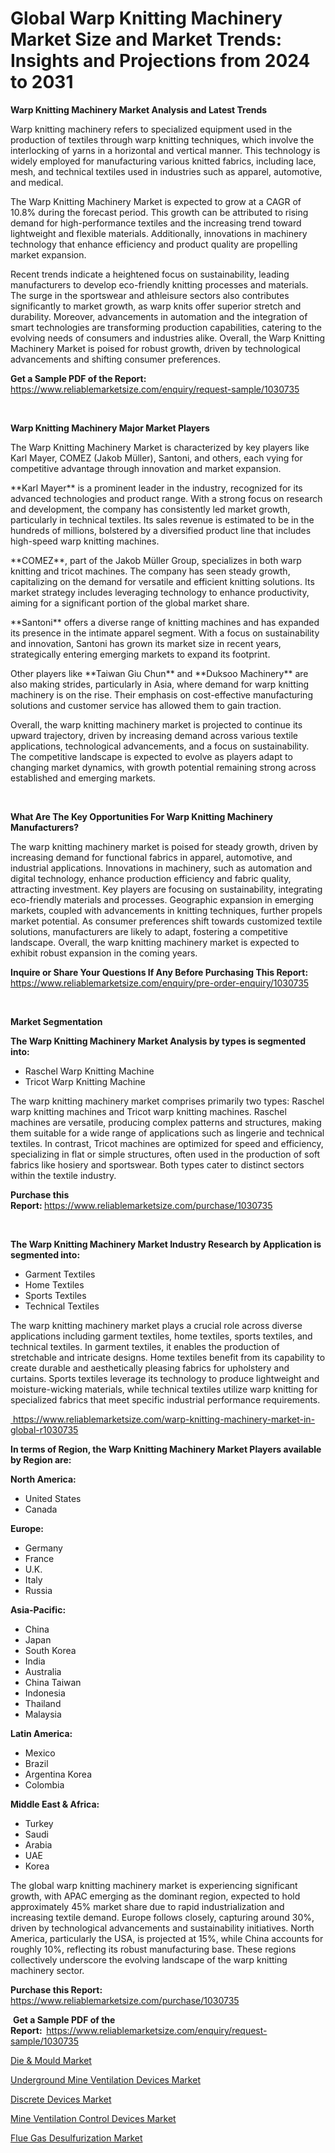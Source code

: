 <p><h1>Global Warp Knitting Machinery Market Size and Market Trends: Insights and Projections from 2024 to 2031</h1></p><p><strong>Warp Knitting Machinery Market Analysis and Latest Trends</strong></p>
<p><p>Warp knitting machinery refers to specialized equipment used in the production of textiles through warp knitting techniques, which involve the interlocking of yarns in a horizontal and vertical manner. This technology is widely employed for manufacturing various knitted fabrics, including lace, mesh, and technical textiles used in industries such as apparel, automotive, and medical.</p><p>The Warp Knitting Machinery Market is expected to grow at a CAGR of 10.8% during the forecast period. This growth can be attributed to rising demand for high-performance textiles and the increasing trend toward lightweight and flexible materials. Additionally, innovations in machinery technology that enhance efficiency and product quality are propelling market expansion. </p><p>Recent trends indicate a heightened focus on sustainability, leading manufacturers to develop eco-friendly knitting processes and materials. The surge in the sportswear and athleisure sectors also contributes significantly to market growth, as warp knits offer superior stretch and durability. Moreover, advancements in automation and the integration of smart technologies are transforming production capabilities, catering to the evolving needs of consumers and industries alike. Overall, the Warp Knitting Machinery Market is poised for robust growth, driven by technological advancements and shifting consumer preferences.</p></p>
<p><strong>Get a Sample PDF of the Report:&nbsp;</strong> <a href="https://www.reliablemarketsize.com/enquiry/request-sample/1030735?utm_campaign=1766&utm_medium=2&utm_source=Github&utm_content=ia&utm_term=03122024&utm_id=warp-knitting-machinery">https://www.reliablemarketsize.com/enquiry/request-sample/1030735</a></p>
<p>&nbsp;</p>
<p><strong>Warp Knitting Machinery Major Market Players</strong></p>
<p><p>The Warp Knitting Machinery Market is characterized by key players like Karl Mayer, COMEZ (Jakob Müller), Santoni, and others, each vying for competitive advantage through innovation and market expansion. </p><p>**Karl Mayer** is a prominent leader in the industry, recognized for its advanced technologies and product range. With a strong focus on research and development, the company has consistently led market growth, particularly in technical textiles. Its sales revenue is estimated to be in the hundreds of millions, bolstered by a diversified product line that includes high-speed warp knitting machines.</p><p>**COMEZ**, part of the Jakob Müller Group, specializes in both warp knitting and tricot machines. The company has seen steady growth, capitalizing on the demand for versatile and efficient knitting solutions. Its market strategy includes leveraging technology to enhance productivity, aiming for a significant portion of the global market share. </p><p>**Santoni** offers a diverse range of knitting machines and has expanded its presence in the intimate apparel segment. With a focus on sustainability and innovation, Santoni has grown its market size in recent years, strategically entering emerging markets to expand its footprint.</p><p>Other players like **Taiwan Giu Chun** and **Duksoo Machinery** are also making strides, particularly in Asia, where demand for warp knitting machinery is on the rise. Their emphasis on cost-effective manufacturing solutions and customer service has allowed them to gain traction.</p><p>Overall, the warp knitting machinery market is projected to continue its upward trajectory, driven by increasing demand across various textile applications, technological advancements, and a focus on sustainability. The competitive landscape is expected to evolve as players adapt to changing market dynamics, with growth potential remaining strong across established and emerging markets.</p></p>
<p>&nbsp;</p>
<p><strong>What Are The Key Opportunities For Warp Knitting Machinery Manufacturers?</strong></p>
<p><p>The warp knitting machinery market is poised for steady growth, driven by increasing demand for functional fabrics in apparel, automotive, and industrial applications. Innovations in machinery, such as automation and digital technology, enhance production efficiency and fabric quality, attracting investment. Key players are focusing on sustainability, integrating eco-friendly materials and processes. Geographic expansion in emerging markets, coupled with advancements in knitting techniques, further propels market potential. As consumer preferences shift towards customized textile solutions, manufacturers are likely to adapt, fostering a competitive landscape. Overall, the warp knitting machinery market is expected to exhibit robust expansion in the coming years.</p></p>
<p><strong>Inquire or Share Your Questions If Any Before Purchasing This Report:</strong> <a href="https://www.reliablemarketsize.com/enquiry/pre-order-enquiry/1030735?utm_campaign=1766&utm_medium=2&utm_source=Github&utm_content=ia&utm_term=03122024&utm_id=warp-knitting-machinery">https://www.reliablemarketsize.com/enquiry/pre-order-enquiry/1030735</a></p>
<p>&nbsp;</p>
<p><strong>Market Segmentation</strong></p>
<p><strong>The Warp Knitting Machinery Market Analysis by types is segmented into:</strong></p>
<p><ul><li>Raschel Warp Knitting Machine</li><li>Tricot Warp Knitting Machine</li></ul></p>
<p><p>The warp knitting machinery market comprises primarily two types: Raschel warp knitting machines and Tricot warp knitting machines. Raschel machines are versatile, producing complex patterns and structures, making them suitable for a wide range of applications such as lingerie and technical textiles. In contrast, Tricot machines are optimized for speed and efficiency, specializing in flat or simple structures, often used in the production of soft fabrics like hosiery and sportswear. Both types cater to distinct sectors within the textile industry.</p></p>
<p><strong>Purchase this Report:&nbsp;</strong><a href="https://www.reliablemarketsize.com/purchase/1030735?utm_campaign=1766&utm_medium=2&utm_source=Github&utm_content=ia&utm_term=03122024&utm_id=warp-knitting-machinery">https://www.reliablemarketsize.com/purchase/1030735</a></p>
<p>&nbsp;</p>
<p><strong>The Warp Knitting Machinery Market Industry Research by Application is segmented into:</strong></p>
<p><ul><li>Garment Textiles</li><li>Home Textiles</li><li>Sports Textiles</li><li>Technical Textiles</li></ul></p>
<p><p>The warp knitting machinery market plays a crucial role across diverse applications including garment textiles, home textiles, sports textiles, and technical textiles. In garment textiles, it enables the production of stretchable and intricate designs. Home textiles benefit from its capability to create durable and aesthetically pleasing fabrics for upholstery and curtains. Sports textiles leverage its technology to produce lightweight and moisture-wicking materials, while technical textiles utilize warp knitting for specialized fabrics that meet specific industrial performance requirements.</p></p>
<p><a href="https://www.reliablemarketsize.com/warp-knitting-machinery-market-in-global-r1030735?utm_campaign=1766&utm_medium=2&utm_source=Github&utm_content=ia&utm_term=03122024&utm_id=warp-knitting-machinery">&nbsp;https://www.reliablemarketsize.com/warp-knitting-machinery-market-in-global-r1030735</a></p>
<p><strong>In terms of Region, the Warp Knitting Machinery Market Players available by Region are:</strong></p>
<p>
    <p> <strong> North America: </strong>
        <ul>
            <li>United States</li>
            <li>Canada</li>
        </ul>
        </p> 
    <p> <strong> Europe: </strong>
        <ul>
            <li>Germany</li>
            <li>France</li>
            <li>U.K.</li>
            <li>Italy</li>
            <li>Russia</li>
        </ul>
        </p> 
    <p> <strong> Asia-Pacific: </strong>
        <ul>
            <li>China</li>
            <li>Japan</li>
            <li>South Korea</li>
            <li>India</li>
            <li>Australia</li>
            <li>China Taiwan</li>
            <li>Indonesia</li>
            <li>Thailand</li>
            <li>Malaysia</li>
        </ul>
        </p> 
    <p> <strong> Latin America: </strong>
        <ul>
            <li>Mexico</li>
            <li>Brazil</li>
            <li>Argentina Korea</li>
            <li>Colombia</li>
        </ul>
        </p> 
    <p> <strong> Middle East & Africa: </strong>
        <ul>
            <li>Turkey</li>
            <li>Saudi</li>
            <li>Arabia</li>
            <li>UAE</li>
            <li>Korea</li>
        </ul>
    </p>
    </p>
<p><p>The global warp knitting machinery market is experiencing significant growth, with APAC emerging as the dominant region, expected to hold approximately 45% market share due to rapid industrialization and increasing textile demand. Europe follows closely, capturing around 30%, driven by technological advancements and sustainability initiatives. North America, particularly the USA, is projected at 15%, while China accounts for roughly 10%, reflecting its robust manufacturing base. These regions collectively underscore the evolving landscape of the warp knitting machinery sector.</p></p>
<p><strong>Purchase this Report: </strong><a href="https://www.reliablemarketsize.com/purchase/1030735?utm_campaign=1766&utm_medium=2&utm_source=Github&utm_content=ia&utm_term=03122024&utm_id=warp-knitting-machinery">https://www.reliablemarketsize.com/purchase/1030735</a></p>
<p>&nbsp;<strong>Get a Sample PDF of the Report:&nbsp;&nbsp;</strong><a href="https://www.reliablemarketsize.com/enquiry/request-sample/1030735?utm_campaign=1766&utm_medium=2&utm_source=Github&utm_content=ia&utm_term=03122024&utm_id=warp-knitting-machinery">https://www.reliablemarketsize.com/enquiry/request-sample/1030735</a></p>
<p><strong></strong></p>
<p><p><a href="https://www.linkedin.com/pulse/die-mould-market-share-analysis-growth-trends-forecasts-oqlne?utm_campaign=1766&utm_medium=2&utm_source=Github&utm_content=ia&utm_term=03122024&utm_id=warp-knitting-machinery">Die & Mould Market</a></p><p><a href="https://issuu.com/reportprime-2/docs/underground-mine-ventilation-devices-market-size-2?utm_campaign=1766&utm_medium=2&utm_source=Github&utm_content=ia&utm_term=03122024&utm_id=warp-knitting-machinery">Underground Mine Ventilation Devices Market</a></p><p><a href="https://www.linkedin.com/pulse/assessment-discrete-devices-market-scope-markets-size-hwhse?utm_campaign=1766&utm_medium=2&utm_source=Github&utm_content=ia&utm_term=03122024&utm_id=warp-knitting-machinery">Discrete Devices Market</a></p><p><a href="https://issuu.com/reportprime-2/docs/mine-ventilation-control-devices-market-size-2030.?utm_campaign=1766&utm_medium=2&utm_source=Github&utm_content=ia&utm_term=03122024&utm_id=warp-knitting-machinery">Mine Ventilation Control Devices Market</a></p><p><a href="https://www.linkedin.com/pulse/comprehensive-flue-gas-desulfurization-market-report-3lohe?utm_campaign=1766&utm_medium=2&utm_source=Github&utm_content=ia&utm_term=03122024&utm_id=warp-knitting-machinery">Flue Gas Desulfurization Market</a></p></p>